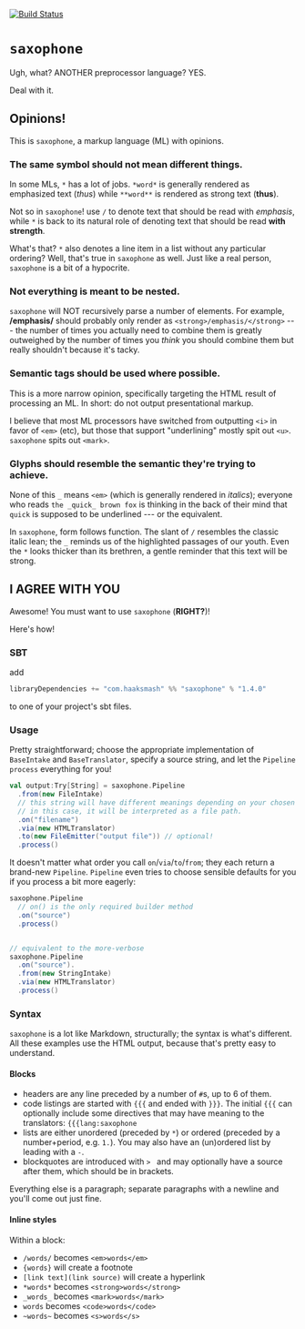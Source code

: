 [![Build Status](https://travis-ci.org/haaksmash/saxophone.svg?branch=master)](https://travis-ci.org/haaksmash/saxophone)
# `saxophone`
Ugh, what? ANOTHER preprocessor language? YES.

Deal with it.

## Opinions!
This is `saxophone`, a markup language (ML) with opinions.

### The same symbol should not mean different things.
In some MLs, `*` has a lot of jobs. `*word*` is generally rendered as emphasized text (*thus*) while `**word**` is rendered as strong text (**thus**).

Not so in `saxophone`! use `/` to denote text that should be read with *emphasis*, while `*` is back to its natural role of denoting text that should be read **with strength**.

What's that? `*` also denotes a line item in a list without any particular ordering? Well, that's true in `saxophone` as well. Just like a real person, `saxophone` is a bit of a hypocrite.

### Not everything is meant to be nested.
`saxophone` will NOT recursively parse a number of elements. For example, **/emphasis/**  should probably only render as `<strong>/emphasis/</strong>` --- the number of times you actually need to combine them is greatly outweighed by the number of times you *think* you should combine them but really shouldn't because it's tacky.

### Semantic tags should be used where possible.
This is a more narrow opinion, specifically targeting the HTML result of processing an ML. In short: do not output presentational markup.

I believe that most ML processors have switched from outputting `<i>` in favor of `<em>` (etc), but those that support "underlining" mostly spit out `<u>`. `saxophone` spits out `<mark>`.

### Glyphs should resemble the semantic they're trying to achieve.
None of this `_` means `<em>` (which is generally rendered in *italics*); everyone who reads `the _quick_ brown fox` is thinking in the back of their mind that `quick` is supposed to be underlined --- or the equivalent.

In `saxophone`, form follows function. The slant of `/` resembles the classic italic lean; the `_` reminds us of the highlighted passages of our youth. Even the `*` looks thicker than its brethren, a gentle reminder that this text will be strong.

## I AGREE WITH YOU
Awesome! You must want to use `saxophone` (**RIGHT?**)!

Here's how!

### SBT
add

```scala
libraryDependencies += "com.haaksmash" %% "saxophone" % "1.4.0"
```
to one of your project's sbt files.

### Usage
Pretty straightforward; choose the appropriate implementation of `BaseIntake` and `BaseTranslator`, specify a source string, and let the `Pipeline` `process` everything for you!

```scala
val output:Try[String] = saxophone.Pipeline
  .from(new FileIntake)
  // this string will have different meanings depending on your chosen intake;
  // in this case, it will be interpreted as a file path.
  .on("filename")
  .via(new HTMLTranslator)
  .to(new FileEmitter("output file")) // optional!
  .process()
```
It doesn't matter what order you call `on`/`via`/`to`/`from`; they each return a brand-new `Pipeline`. `Pipeline` even tries to choose sensible defaults for you if you process a bit more eagerly:

```scala
saxophone.Pipeline
  // on() is the only required builder method
  .on("source")
  .process()


// equivalent to the more-verbose
saxophone.Pipeline
  .on("source").
  .from(new StringIntake)
  .via(new HTMLTranslator)
  .process()
```
### Syntax
`saxophone` is a lot like Markdown, structurally; the syntax is what's different. All these examples use the HTML output, because that's pretty easy to understand.

#### Blocks
* headers are any line preceded by a number of `#`s, up to 6 of them.
* code listings are started with `{{{` and ended with `}}}`. The initial `{{{` can optionally include some directives that may have meaning to the translators: `{{{lang:saxophone`
* lists are either unordered (preceded by `*`) or ordered (preceded by a number+period, e.g. `1.`). You may also have an (un)ordered list by leading with a `-`.
* blockquotes are introduced with `> ` and may optionally have a source after them, which should be in brackets.

Everything else is a paragraph; separate paragraphs with a newline and you'll come out just fine.

#### Inline styles
Within a block:

* `/words/` becomes `<em>words</em>`
* `{words}` will create a footnote
* `[link text](link source)` will create a hyperlink
* `*words*` becomes `<strong>words</strong>`
* `_words_` becomes `<mark>words</mark>`
* ``words`` becomes `<code>words</code>`
* `~words~` becomes `<s>words</s>`

